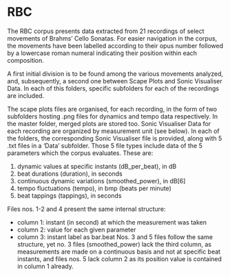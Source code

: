 # RBC
The RBC corpus presents data extracted from 21 recordings of select movements of Brahms’ Cello Sonatas. For easier navigation in the corpus, the movements have been labelled according to their opus number followed by a lowercase roman numeral indicating their position within each composition. 

A first initial division is to be found among the various movements analyzed, and, subsequently, a second one between Scape Plots and Sonic Visualiser Data. In each of this folders, specific subfolders for each of the recordings are included.

The scape plots files are organised, for each recording, in the form of two subfolders hosting .png files for dynamics and tempo data respectively. In the master folder, merged plots are stored too. Sonic Visualiser Data for each recording are organized by measurement unit (see below). In each of the folders, the corresponding Sonic Visualiser file is provided, along with 5 .txt files in a ‘Data’ subfolder.
Those 5 file types include data of the 5 parameters which the corpus evaluates. These are:
1.	dynamic values at specific instants (dB_per_beat), in dB
2.	beat durations (duration), in seconds
3.	continuous dynamic variations (smoothed_power), in dB[6]
4.	tempo fluctuations (tempo), in bmp (beats per minute)
5.	beat tappings (tappings), in seconds

Files nos. 1-2 and 4 present the same internal structure:
-	column 1: instant (in second) at which the measurement was taken
-	column 2: value for each given parameter
-	column 3: instant label as bar.beat
Nos. 3 and 5 files follow the same structure, yet no. 3 files (smoothed_power) lack the third column, as measurements are made on a continuous basis and not at specific beat instants, and files nos. 5 lack column 2 as its position value is contained in column 1 already.
